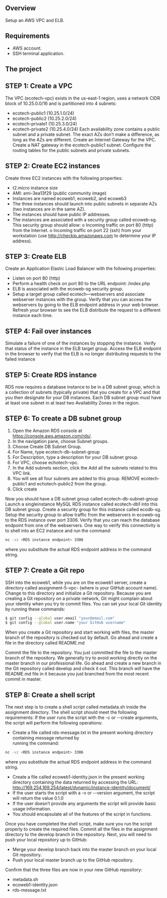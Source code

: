 ## Overview 
Setup an AWS VPC and ELB. 
## Requirements 
- AWS account. 
- SSH terminal application. 
## The project 
 
## STEP 1: Create a VPC 
The VPC (ecotech-vpc) exists in the us-east-1 region, uses a network CIDR block of 10.25.0.0/16 and is partitioned into 4 subnets: 
- ecotech-public1 (10.25.1.0/24)
- ecotech-public2 (10.25.2.0/24)
- ecotech-private1 (10.25.3.0/24)
- ecotech-private2 (10.25.4.0/24) 
Each availability zone contains a public subnet and a private subnet. The exact AZs don’t make a difference, as long as the AZs are different. 
Create an Internet Gateway for the VPC. 
Create a NAT gateway in the ecotech-public1 subnet. Configure the routing tables for the public subnets and private subnets. 

## STEP 2: Create EC2 instances 
Create three EC2 instances with the following properties: 
- t2.micro instance size
- AMI: ami-3ea13f29 (public community image)
- Instances are named ecoweb1, ecoweb2, and ecoweb3
- The three instances should launch into public subnets in separate AZs (two instances are in the same AZ).
- The instances should have public IP addresses.
- The instances are associated with a security group called ecoweb-sg. This security group should allow: o Incoming traffic on port 80 (http) from the Internet. o Incoming traffic on port 22 (ssh) from your workstation (use http://checkip.amazonaws.com to determine your IP address). 

## STEP 3: Create ELB 
Create an Application Elastic Load Balancer with the following properties: 
- Listen on port 80 (http)
- Perform a health check on port 80 to the URL endpoint: /index.php
- ELB is associated with the ecoweb-sg security group.
- Setup a target group called ecotech—webservers and associate webserver instances with the group. 
Verify that you can access the webservers by going to the ELB endpoint address in your web browser. Refresh your browser to see the ELB distribute the request to a different instance each time. 

## STEP 4: Fail over instances 
Simulate a failure of one of the instances by stopping the instance. Verify that status of the instance in the ELB target group. Access the ELB endpoint in the browser to verify that the ELB is no longer distributing requests to the failed instance

## STEP 5: Create RDS instance 
RDS now requires a database instance to be in a DB subnet group, which is a collection of subnets (typically private) that you create for a VPC and that you then designate for your DB instances. Each DB subnet group must have at least one subnet in at least two Availability Zones in the region.

## STEP 6: To create a DB subnet group 
1. Open the Amazon RDS console at https://console.aws.amazon.com/rds/. 
2. In the navigation pane, choose Subnet groups. 
3. Choose Create DB Subnet Group. 
4. For Name, type ecotech-db-subnet-group 
5. For Description, type a description for your DB subnet group. 
6. For VPC, choose echotech-vpc. 
7. In the Add subnets section, click the Add all the subnets related to this VPC link. 
8. You will see all four subnets are added to this group. REMOVE ecotech-public1 and echotech-public2 from the group.  
9. Click create

Now you should have a DB subnet group called ecotech-db-subnet-group Launch a singleinstance MySQL RDS instance called ecotech-db1 into this DB subnet group. Create a security group for this instance called ecodb-sg. Setup the security group to allow traffic from the webservers in ecoweb-sg to the RDS instance over port 3306. 
Verify that you can reach the database endpoint from one of the webservers. One way to verify this connectivity is to shell into an EC2 instance and run the command: 

```sh
nc -vz <RDS instance endpoint> 3306 
```
where you substitute the actual RDS endpoint address in the command string. 

## STEP 7: Create a Git repo 
SSH into the ecoweb1, while you are on the ecoweb1 server, create a directory called assignment-5-vpc-<username> (where <username> is your GitHub account name). Change to this directory and initialize a Git repository. Because you are creating a Git repository on a private network, Git might complain about your identity when you try to commit files. You can set your local Git identity by running these commands: 
```sh
$ git config --global user.email "your@email.com" 
$ git config --global user.name "your GitHub username"
```
When you create a Git repository and start working with files, the master branch of the repository is checked out by default. Go ahead and create a file in the directory called README.md

Commit the file to the repository. 
You just committed the file to the master branch of the repository. We generally try to avoid working directly on the master branch in our professional life. Go ahead and create a new branch in the Git repository called develop and check it out. This branch will have the README.md file in it because you just branched from the most recent commit in master. 

## STEP 8: Create a shell script 
The next step is to create a shell script called metadata.sh inside the assignment directory. The shell script should meet the following requirements: 
If the user runs the script with the -c or --create arguments, the script will perform the following operations:
- Create a file called rds-message.txt in the present working directory containing message returned by   
running the command: 
```sh
nc -vz <RDS instance endpoint> 3306 
```
where you substitute the actual RDS endpoint address in the command string. 
- Create a file called ecoweb1-identity.json in the present working directory containing the data returned by accessing the URL: 
http://169.254.169.254/latest/dynamic/instance-identity/document/ 
- If the user starts the script with a -v or --version argument, the script will return the value 0.1.0
- If the user doesn’t provide any arguments the script will provide basic usage information.
- You should encapsulate all of the features of the script in functions. 

Once you have completed the shell script, make sure you run the script properly to create the required files. Commit all the files in the assignment directory to the develop branch in the repository. Next, you will need to push your local repository up to GitHub:

- Merge your develop branch back into the master branch on your local Git repository.
- Push your local master branch up to the GitHub repository. 

Confirm that the three files are now in your new GitHub repository: 
- metadata.sh
- ecoweb1-identity.json 
- rds-message.txt 
